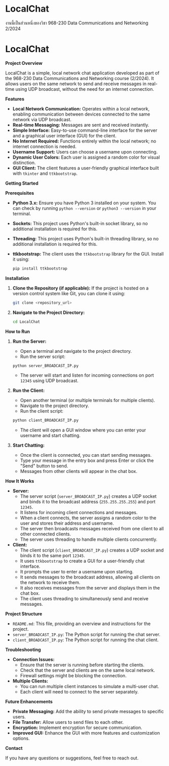 # LocalChat
งานนี้เป็นส่วนหนึ่งของวิชา 968-230 Data Communications and Networking 2/2024
# LocalChat

**Project Overview**

LocalChat is a simple, local network chat application developed as part of the 968-230 Data Communications and Networking course (2/2024). It allows users on the same network to send and receive messages in real-time using UDP broadcast, without the need for an internet connection.

**Features**

*   **Local Network Communication:** Operates within a local network, enabling communication between devices connected to the same network via UDP broadcast.
*   **Real-time Messaging:** Messages are sent and received instantly.
*   **Simple Interface:** Easy-to-use command-line interface for the server and a graphical user interface (GUI) for the client.
*   **No Internet Required:** Functions entirely within the local network; no internet connection is needed.
*   **Username Support:** Users can choose a username upon connecting.
*   **Dynamic User Colors:** Each user is assigned a random color for visual distinction.
*   **GUI Client:** The client features a user-friendly graphical interface built with `tkinter` and `ttkbootstrap`.

**Getting Started**

**Prerequisites**

*   **Python 3.x:** Ensure you have Python 3 installed on your system. You can check by running `python --version` or `python3 --version` in your terminal.
*   **Sockets:** This project uses Python's built-in socket library, so no additional installation is required for this.
*   **Threading:** This project uses Python's built-in threading library, so no additional installation is required for this.
*   **ttkbootstrap:** The client uses the `ttkbootstrap` library for the GUI. Install it using:

    ```bash
    pip install ttkbootstrap
    ```

**Installation**

1.  **Clone the Repository (if applicable):** If the project is hosted on a version control system like Git, you can clone it using:

    ```bash
    git clone <repository_url>
    ```

2.  **Navigate to the Project Directory:**

    ```bash
    cd LocalChat
    ```

**How to Run**

1.  **Run the Server:**
    *   Open a terminal and navigate to the project directory.
    *   Run the server script:

    ```bash
    python server_BROADCAST_IP.py
    ```

    *   The server will start and listen for incoming connections on port `12345` using UDP broadcast.

2.  **Run the Client:**
    *   Open another terminal (or multiple terminals for multiple clients).
    *   Navigate to the project directory.
    *   Run the client script:

    ```bash
    python client_BROADCAST_IP.py
    ```

    *   The client will open a GUI window where you can enter your username and start chatting.

3.  **Start Chatting:**
    *   Once the client is connected, you can start sending messages.
    *   Type your message in the entry box and press Enter or click the "Send" button to send.
    *   Messages from other clients will appear in the chat box.

**How It Works**

*   **Server:**
    *   The server script (`server_BROADCAST_IP.py`) creates a UDP socket and binds it to the broadcast address (`255.255.255.255`) and port `12345`.
    *   It listens for incoming client connections and messages.
    *   When a client connects, the server assigns a random color to the user and stores their address and username.
    *   The server then broadcasts messages received from one client to all other connected clients.
    *   The server uses threading to handle multiple clients concurrently.
*   **Client:**
    *   The client script (`client_BROADCAST_IP.py`) creates a UDP socket and binds it to the same port `12345`.
    *   It uses `ttkbootstrap` to create a GUI for a user-friendly chat interface.
    *   It prompts the user to enter a username upon starting.
    *   It sends messages to the broadcast address, allowing all clients on the network to receive them.
    *   It also receives messages from the server and displays them in the chat box.
    *   The client uses threading to simultaneously send and receive messages.

**Project Structure**

*   `README.md`: This file, providing an overview and instructions for the project.
*   `server_BROADCAST_IP.py`: The Python script for running the chat server.
*   `client_BROADCAST_IP.py`: The Python script for running the chat client.

**Troubleshooting**

*   **Connection Issues:**
    *   Ensure that the server is running before starting the clients.
    *   Check that the server and clients are on the same local network.
    *   Firewall settings might be blocking the connection.
*   **Multiple Clients:**
    *   You can run multiple client instances to simulate a multi-user chat.
    *   Each client will need to connect to the server separately.

**Future Enhancements**

*   **Private Messaging:** Add the ability to send private messages to specific users.
*   **File Transfer:** Allow users to send files to each other.
*   **Encryption:** Implement encryption for secure communication.
*   **Improved GUI:** Enhance the GUI with more features and customization options.

**Contact**

If you have any questions or suggestions, feel free to reach out.
